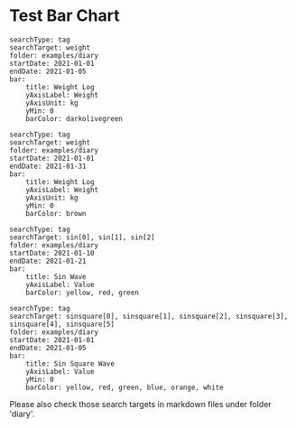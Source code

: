 # Test Bar Chart

``` tracker
searchType: tag
searchTarget: weight
folder: examples/diary
startDate: 2021-01-01
endDate: 2021-01-05
bar:
    title: Weight Log
    yAxisLabel: Weight
    yAxisUnit: kg
    yMin: 0
    barColor: darkolivegreen
```

``` tracker
searchType: tag
searchTarget: weight
folder: examples/diary
startDate: 2021-01-01
endDate: 2021-01-31
bar:
    title: Weight Log
    yAxisLabel: Weight
    yAxisUnit: kg
    yMin: 0
    barColor: brown
```

``` tracker
searchType: tag
searchTarget: sin[0], sin[1], sin[2]
folder: examples/diary
startDate: 2021-01-10
endDate: 2021-01-21
bar:
    title: Sin Wave
    yAxisLabel: Value
    barColor: yellow, red, green
```

``` tracker
searchType: tag
searchTarget: sinsquare[0], sinsquare[1], sinsquare[2], sinsquare[3], sinsquare[4], sinsquare[5]
folder: examples/diary
startDate: 2021-01-01
endDate: 2021-01-05
bar:
    title: Sin Square Wave
    yAxisLabel: Value
    yMin: 0
    barColor: yellow, red, green, blue, orange, white
```

Please also check those search targets in markdown files under folder 'diary'.